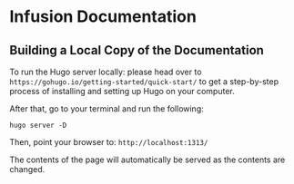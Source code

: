 # Infusion Documentation

## Building a Local Copy of the Documentation

To run the Hugo server locally: please head over to `https://gohugo.io/getting-started/quick-start/`
to get a step-by-step process of installing and setting up Hugo on your computer.

After that, go to your terminal and run the following:

```shell
hugo server -D
```

Then, point your browser to: `http://localhost:1313/`

The contents of the page will
automatically be served as the contents are changed.
